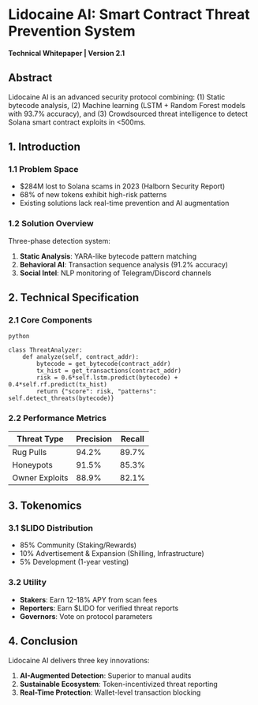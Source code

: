 # Lidocaine AI: Smart Contract Threat Prevention System
**Technical Whitepaper | Version 2.1**
## Abstract
Lidocaine AI is an advanced security protocol combining: (1) Static bytecode analysis, (2) Machine learning (LSTM + Random Forest models with 93.7% accuracy), and (3) Crowdsourced threat intelligence to detect Solana smart contract exploits in <500ms.
## 1. Introduction
### 1.1 Problem Space
- $284M lost to Solana scams in 2023 (Halborn Security Report)
- 68% of new tokens exhibit high-risk patterns
- Existing solutions lack real-time prevention and AI augmentation
### 1.2 Solution Overview
Three-phase detection system:
1. **Static Analysis**: YARA-like bytecode pattern matching
2. **Behavioral AI**: Transaction sequence analysis (91.2% accuracy)
3. **Social Intel**: NLP monitoring of Telegram/Discord channels
## 2. Technical Specification
### 2.1 Core Components
```
python

class ThreatAnalyzer:
    def analyze(self, contract_addr):
        bytecode = get_bytecode(contract_addr)
        tx_hist = get_transactions(contract_addr)
        risk = 0.6*self.lstm.predict(bytecode) + 0.4*self.rf.predict(tx_hist)
        return {"score": risk, "patterns": self.detect_threats(bytecode)}
```

### 2.2 Performance Metrics
| Threat Type      | Precision | Recall |
|------------------|-----------|--------|
| Rug Pulls        | 94.2%     | 89.7%  |
| Honeypots        | 91.5%     | 85.3%  |
| Owner Exploits   | 88.9%     | 82.1%  |

## 3. Tokenomics

### 3.1 $LIDO Distribution
- 85% Community (Staking/Rewards)
- 10% Advertisement & Expansion (Shilling, Infrastructure)
- 5% Development (1-year vesting)

### 3.2 Utility
- **Stakers**: Earn 12-18% APY from scan fees
- **Reporters**: Earn $LIDO for verified threat reports
- **Governors**: Vote on protocol parameters

## 4. Conclusion
Lidocaine AI delivers three key innovations:
1. **AI-Augmented Detection**: Superior to manual audits
2. **Sustainable Ecosystem**: Token-incentivized threat reporting
3. **Real-Time Protection**: Wallet-level transaction blocking

